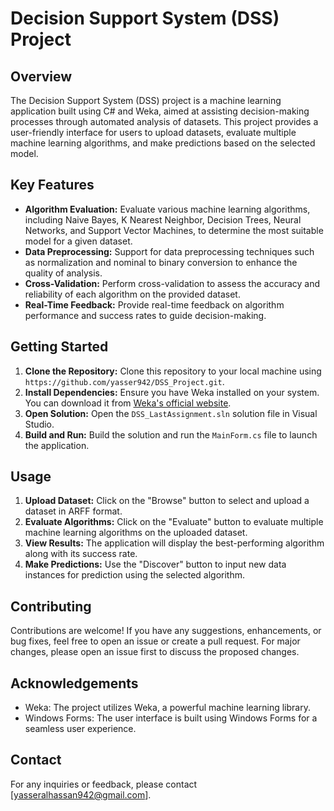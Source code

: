 # Decision Support System (DSS) Project

## Overview
The Decision Support System (DSS) project is a machine learning application built using C# and Weka, aimed at assisting decision-making processes through automated analysis of datasets. This project provides a user-friendly interface for users to upload datasets, evaluate multiple machine learning algorithms, and make predictions based on the selected model.

## Key Features
- **Algorithm Evaluation:** Evaluate various machine learning algorithms, including Naive Bayes, K Nearest Neighbor, Decision Trees, Neural Networks, and Support Vector Machines, to determine the most suitable model for a given dataset.
- **Data Preprocessing:** Support for data preprocessing techniques such as normalization and nominal to binary conversion to enhance the quality of analysis.
- **Cross-Validation:** Perform cross-validation to assess the accuracy and reliability of each algorithm on the provided dataset.
- **Real-Time Feedback:** Provide real-time feedback on algorithm performance and success rates to guide decision-making.

## Getting Started
1. **Clone the Repository:** Clone this repository to your local machine using `https://github.com/yasser942/DSS_Project.git`.
2. **Install Dependencies:** Ensure you have Weka installed on your system. You can download it from [Weka's official website](https://www.cs.waikato.ac.nz/ml/weka/downloading.html).
3. **Open Solution:** Open the `DSS_LastAssignment.sln` solution file in Visual Studio.
4. **Build and Run:** Build the solution and run the `MainForm.cs` file to launch the application.

## Usage
1. **Upload Dataset:** Click on the "Browse" button to select and upload a dataset in ARFF format.
2. **Evaluate Algorithms:** Click on the "Evaluate" button to evaluate multiple machine learning algorithms on the uploaded dataset.
3. **View Results:** The application will display the best-performing algorithm along with its success rate.
4. **Make Predictions:** Use the "Discover" button to input new data instances for prediction using the selected algorithm.

## Contributing
Contributions are welcome! If you have any suggestions, enhancements, or bug fixes, feel free to open an issue or create a pull request. For major changes, please open an issue first to discuss the proposed changes.

## Acknowledgements
- Weka: The project utilizes Weka, a powerful machine learning library.
- Windows Forms: The user interface is built using Windows Forms for a seamless user experience.

## Contact
For any inquiries or feedback, please contact [yasseralhassan942@gmail.com].
